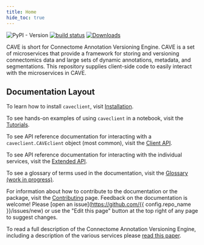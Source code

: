 ```yaml
---
title: Home
hide_toc: true
---
```


![PyPI - Version](https://img.shields.io/pypi/v/CAVEclient)
[![build status](https://github.com/CAVEconnectome/CAVEclient/actions/workflows/daily.yml/badge.svg)](https://github.com/CAVEconnectome/CAVEclient/actions/workflows/daily.yml) [![Downloads](https://static.pepy.tech/badge/caveclient)](https://pepy.tech/project/caveclient)

CAVE is short for Connectome Annotation Versioning Engine. CAVE is a set of microservices
that provide a framework for storing and versioning connectomics data and large sets of
dynamic annotations, metadata, and segmentations. This repository supplies client-side
code to easily interact with the microservices in CAVE.

## Documentation Layout

To learn how to install `caveclient`, visit [Installation](./installation.md).

To see hands-on examples of using `caveclient` in a notebook, visit the [Tutorials](./tutorials/index.md).

To see API reference documentation for interacting with a `caveclient.CAVEclient` object (most common),
visit the [Client API](./client_api/index.md).

To see API reference documentation for interacting with the individual services,
visit the [Extended API](./extended_api/index.md).

To see a glossary of terms used in the documentation, visit the [Glossary (work in progress)](./glossary.md).

For information about how to contribute to the documentation or the package, visit the [Contributing](./contributing.md) page.
Feedback on the documentation is welcome! Please [open an issue](https://github.com/{{ config.repo_name }}/issues/new) or
use the "Edit this page" button at the top right of any page to suggest changes.

To read a full description of the Connectome Annotation Versioning Engine, including a description of the various services please [read this paper](https://www.biorxiv.org/content/10.1101/2023.07.26.550598v1).

